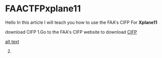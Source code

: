 # FAACTFPxplane11
Hello In this article I will teach you how to use the FAA's CIFP For **Xplane11**

download CIFP
1.Go to the FAA's CIFP website to download [CIFP](https://www.faa.gov/air_traffic/flight_info/aeronav/digital_products/cifp/download/)

[alt text](https://cdn.discordapp.com/attachments/783189981878943815/926918041713926154/Screenshot_2022-01-02_031901.jpg "CIFP download")

2.
